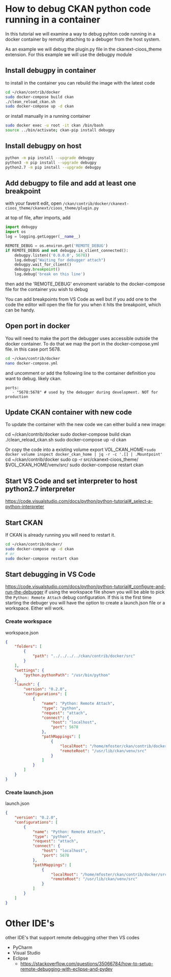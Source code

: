 # How to debug CKAN python code running in a container

In this tutorial we will examine a way to debug pyhton
code running in a docker container by remotly attaching to a debuger from the host system.

As an example we will debug the plugin.py file in the ckanext-cioos_theme extension. For this example we will use the debugpy module

## Install debugpy in container
to install in the container you can rebuild the image with the latest code
```bash
cd ~/ckan/contrib/docker
sudo docker-compose build ckan
./clean_reload_ckan.sh
sudo docker-compose up -d ckan
```

or install manually in a running container
```bash
sudo docker exec -u root -it ckan /bin/bash
source ../bin/activate; ckan-pip install debugpy
```

## Install debugpy on host
```bash
python -m pip install --upgrade debugpy
python3 -m pip install --upgrade debugpy
python2.7 -m pip install --upgrade debugpy
```

## Add debugpy to file and add at least one breakpoint
with your faverit edit, open `/ckan/contrib/docker/ckanext-cioos_theme/ckanext/cioos_theme/plugin.py`

at top of file, after imports, add
```python
import debugpy
import os
log = logging.getLogger(__name__)

REMOTE_DEBUG = os.environ.get('REMOTE_DEBUG')
if REMOTE_DEBUG and not debugpy.is_client_connected():
    debugpy.listen(('0.0.0.0', 5678))
    log.debug("Waiting for debugger attach")
    debugpy.wait_for_client()
    debugpy.breakpoint()
    log.debug('break on this line')
```

then add the 'REMOTE_DEBUG' enviroment variable to the docker-compose file for
the container you wish to debug

You can add breakpoints from VS Code as well but if you add one to the code the
editor will open the file for you when it hits the breakpoint, which can be handy.

## Open port in docker
You will need to make the port the debugger uses accessible outside the docker
container. To do that we map the port in the docker-compose.yml file. in this case
port 5678.
```bash
cd ~/ckan/contrib/docker
nano docker-compose.yml
```
and uncomment or add the following line to the container definition you want to debug. likely ckan.
```
ports:
   - "5678:5678" # used by the debugger during development. NOT for production
```
## Update CKAN container with new code
To update the container with the new code we can either build a new image:

cd ~/ckan/contrib/docker
sudo docker-compose build ckan
./clean_reload_ckan.sh
sudo docker-compose up -d ckan

Or copy the code into a existing volume
export VOL_CKAN_HOME=`sudo docker volume inspect docker_ckan_home | jq -r -c '.[] | .Mountpoint'`
cd ~/ckan/contrib/docker
sudo cp -r src/ckanext-cioos_theme/ $VOL_CKAN_HOME/venv/src/
sudo docker-compose restart ckan


## Start VS Code and set interpreter to host python2.7 interpreter
https://code.visualstudio.com/docs/python/python-tutorial#_select-a-python-interpreter

## Start CKAN
If CKAN is already running you will need to restart it.
```bash
cd ~/ckan/contrib/docker/
sudo docker-compose up -d ckan
# or
sudo docker-compose restart ckan
```

## Start debugging in VS Code
https://code.visualstudio.com/docs/python/python-tutorial#_configure-and-run-the-debugger
if using the workspace file shown you will be able to pick the `Python: Remote Attach` debug configuration. If this is the first time starting the debuger you will have the option to create a launch.json file or a workspace. Either will work.

### Create workspace
workspace.json
```json
{
	"folders": [
		{
			"path": "../../../../ckan/contrib/docker/src"
		}
	],
	"settings": {
		"python.pythonPath": "/usr/bin/python"
	},
	"launch": {
		"version": "0.2.0",
		"configurations": [
			{
				"name": "Python: Remote Attach",
				"type": "python",
				"request": "attach",
				"connect": {
					"host": "localhost",
					"port": 5678
				},
				"pathMappings": [
					{
						"localRoot": "/home/mfoster/ckan/contrib/docker/src",
						"remoteRoot": "/usr/lib/ckan/venv/src"
					}
				]
			}
		]
	}
}
```

### Create launch.json
launch.json
```json
{
	"version": "0.2.0",
	"configurations": [
		{
			"name": "Python: Remote Attach",
			"type": "python",
			"request": "attach",
			"connect": {
				"host": "localhost",
				"port": 5678
			},
			"pathMappings": [
				{
					"localRoot": "/home/mfoster/ckan/contrib/docker/src",
					"remoteRoot": "/usr/lib/ckan/venv/src"
				}
			]
		}
	]
}
```


# Other IDE's
other IDE's that support remote debugging other then VS codes
- PyCharm
- Visual Studio
- Eclipse
  - https://stackoverflow.com/questions/35066784/how-to-setup-remote-debugging-with-eclipse-and-pydev
